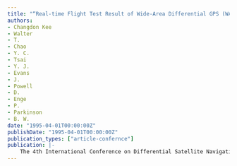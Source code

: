 ```yaml
---
title: "“Real-time Flight Test Result of Wide-Area Differential GPS (WADGPS)”"
authors:
- Changdon Kee
- Walter
- T.
- Chao
- Y. C.
- Tsai
- Y. J.
- Evans
- J.
- Powell
- D.
- Enge
- P.
- Parkinson
- B. W.
date: "1995-04-01T00:00:00Z"
publishDate: "1995-04-01T00:00:00Z"
publication_types: ["article-confernce"]
publication: |-
    The 4th International Conference on Differential Satellite Navigation Systems (DSNS-95), Bergen, Norway, April 24-28, 1995
---
```

